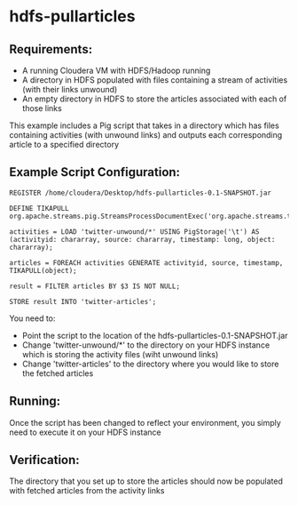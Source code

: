 hdfs-pullarticles
==============================

Requirements:
-------------
 - A running Cloudera VM with HDFS/Hadoop running
 - A directory in HDFS populated with files containing a stream of activities (with their links unwound)
 - An empty directory in HDFS to store the articles associated with each of those links

This example includes a Pig script that takes in a directory which has files containing activities (with unwound links)
and outputs each corresponding article to a specified directory

Example Script Configuration:
----------------------

    REGISTER /home/cloudera/Desktop/hdfs-pullarticles-0.1-SNAPSHOT.jar

    DEFINE TIKAPULL org.apache.streams.pig.StreamsProcessDocumentExec('org.apache.streams.tika.TikaProcessor');

    activities = LOAD 'twitter-unwound/*' USING PigStorage('\t') AS (activityid: chararray, source: chararray, timestamp: long, object: chararray);

    articles = FOREACH activities GENERATE activityid, source, timestamp, TIKAPULL(object);

    result = FILTER articles BY $3 IS NOT NULL;

    STORE result INTO 'twitter-articles';

You need to:
 - Point the script to the location of the hdfs-pullarticles-0.1-SNAPSHOT.jar
 - Change 'twitter-unwound/*' to the directory on your HDFS instance which is storing the activity files (wiht unwound links)
 - Change 'twitter-articles' to the directory where you would like to store the fetched articles

Running:
--------

Once the script has been changed to reflect your environment, you simply need to execute it on your HDFS instance

Verification:
-------------
The directory that you set up to store the articles should now be populated with fetched articles from the activity links